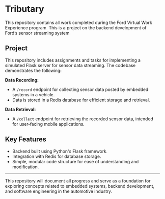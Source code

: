 # Tributary
This repository contains all work completed during the Ford Virtual Work Experience program. This is a project on the backend development of Ford’s sensor streaming system

## Project 

This repository includes assignments and tasks for implementing a simulated Flask server for sensor data streaming. The codebase demonstrates the following:

**Data Recording:**
   - A `/record` endpoint for collecting sensor data posted by embedded systems in a vehicle.
   - Data is stored in a Redis database for efficient storage and retrieval.

**Data Retrieval:**
   - A `/collect` endpoint for retrieving the recorded sensor data, intended for user-facing mobile applications.

## Key Features

- Backend built using Python's Flask framework.
- Integration with Redis for database storage.
- Simple, modular code structure for ease of understanding and modification.

---

This repository will document all progress and serve as a foundation for exploring concepts related to embedded systems, backend development, and software engineering in the automotive industry.
